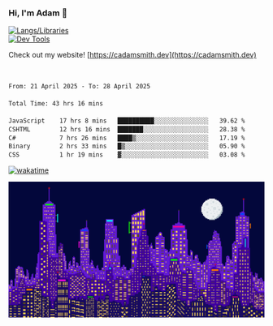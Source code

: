 ### Hi, I'm Adam 👋

[![Langs/Libraries](https://skillicons.dev/icons?i=cs,dotnet,js,css,html,sass,ts,jquery,bootstrap)](https://skillicons.dev)
<br/>
[![Dev Tools](https://skillicons.dev/icons?i=git,github,githubactions,visualstudio)](https://skillicons.dev)

Check out my website! [https://cadamsmith.dev](https://cadamsmith.dev)

<br/>

<!--START_SECTION:waka-->

```txt
From: 21 April 2025 - To: 28 April 2025

Total Time: 43 hrs 16 mins

JavaScript    17 hrs 8 mins   ██████████░░░░░░░░░░░░░░░   39.62 %
CSHTML        12 hrs 16 mins  ███████░░░░░░░░░░░░░░░░░░   28.38 %
C#            7 hrs 26 mins   ████▒░░░░░░░░░░░░░░░░░░░░   17.19 %
Binary        2 hrs 33 mins   █▒░░░░░░░░░░░░░░░░░░░░░░░   05.90 %
CSS           1 hr 19 mins    ▓░░░░░░░░░░░░░░░░░░░░░░░░   03.08 %
```

<!--END_SECTION:waka-->

[![wakatime](https://wakatime.com/badge/user/2234bda2-efd3-47c5-8724-79108edfe9aa.svg)](https://wakatime.com/@2234bda2-efd3-47c5-8724-79108edfe9aa)

![Pixelated city at night](./media/city.gif)
